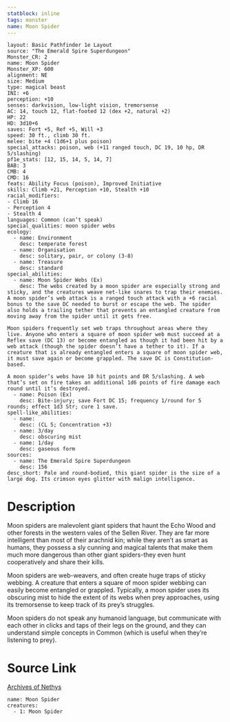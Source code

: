 ```yaml
---
statblock: inline
tags: monster
name: Moon Spider
---
```

```statblock
layout: Basic Pathfinder 1e Layout
source: "The Emerald Spire Superdungeon"
Monster_CR: 2
name: Moon Spider
Monster_XP: 600
alignment: NE
size: Medium
type: magical beast
INI: +6
perception: +10
senses: darkvision, low-light vision, tremorsense
AC: 14, touch 12, flat-footed 12 (dex +2, natural +2)
HP: 22
HD: 3d10+6
saves: Fort +5, Ref +5, Will +3
speed: 30 ft., climb 30 ft.
melee: bite +4 (1d6+1 plus poison)
special_attacks: poison, web (+11 ranged touch, DC 19, 10 hp, DR 5/slashing)
pf1e_stats: [12, 15, 14, 5, 14, 7]
BAB: 3
CMB: 4
CMD: 16
feats: Ability Focus (poison), Improved Initiative
skills: Climb +21, Perception +10, Stealth +10
racial_modifiers:
- Climb 16
- Perception 4
- Stealth 4
languages: Common (can’t speak)
special_qualities: moon spider webs
ecology:
  - name: Environment
    desc: temperate forest
  - name: Organisation
    desc: solitary, pair, or colony (3-8)
  - name: Treasure
    desc: standard
special_abilities:
  - name: Moon Spider Webs (Ex)
    desc: The webs created by a moon spider are especially strong and sticky, and the creatures weave net-like snares to trap their enemies. A moon spider’s web attack is a ranged touch attack with a +6 racial bonus to the save DC needed to burst or escape the web. The spider also holds a trailing tether that prevents an entangled creature from moving away from the spider until it gets free.

Moon spiders frequently set web traps throughout areas where they live. Anyone who enters a square of moon spider web must succeed at a Reflex save (DC 13) or become entangled as though it had been hit by a web attack (though the spider doesn’t have a tether to it). If a creature that is already entangled enters a square of moon spider web, it must save again or become grappled. The save DC is Constitution-based.

A moon spider’s webs have 10 hit points and DR 5/slashing. A web that’s set on fire takes an additional 1d6 points of fire damage each round until it’s destroyed.
  - name: Poison (Ex)
    desc: Bite-injury; save Fort DC 15; frequency 1/round for 5 rounds; effect 1d3 Str; cure 1 save.
spell-like_abilities:
  - name:
    desc: (CL 5; Concentration +3)
  - name: 3/day
    desc: obscuring mist
  - name: 1/day
    desc: gaseous form
sources:
  - name: The Emerald Spire Superdungeon
    desc: 156
desc_short: Pale and round-bodied, this giant spider is the size of a large dog. Its crimson eyes glitter with malign intelligence.
```
# Description
Moon spiders are malevolent giant spiders that haunt the Echo Wood and other forests in the western vales of the Sellen River. They are far more intelligent than most of their arachnid kin; while they aren’t as smart as humans, they possess a sly cunning and magical talents that make them much more dangerous than other giant spiders-they even hunt cooperatively and share their kills.

Moon spiders are web-weavers, and often create huge traps of sticky webbing. A creature that enters a square of moon spider webbing can easily become entangled or grappled. Typically, a moon spider uses its obscuring mist to hide the extent of its webs when prey approaches, using its tremorsense to keep track of its prey’s struggles.

Moon spiders do not speak any humanoid language, but communicate with each other in clicks and taps of their legs on the ground, and they can understand simple concepts in Common (which is useful when they’re listening to prey).
# Source Link
[Archives of Nethys](https://aonprd.com/MonsterDisplay.aspx?ItemName=Moon%20Spider)
```encounter-table
name: Moon Spider
creatures:
  - 1: Moon Spider
```
